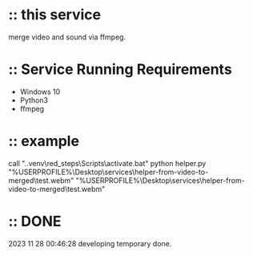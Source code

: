 # :: this service
merge video and sound via ffmpeg.


# :: Service Running Requirements
- Windows 10
- Python3 
- ffmpeg


# :: example
call ".\.venv\red_steps\Scripts\activate.bat"
python helper.py "%USERPROFILE%\Desktop\services\helper-from-video-to-merged\test.webm" "%USERPROFILE%\Desktop\services\helper-from-video-to-merged\test.webm"


# :: DONE
2023 11 28 00:46:28 developing temporary done.